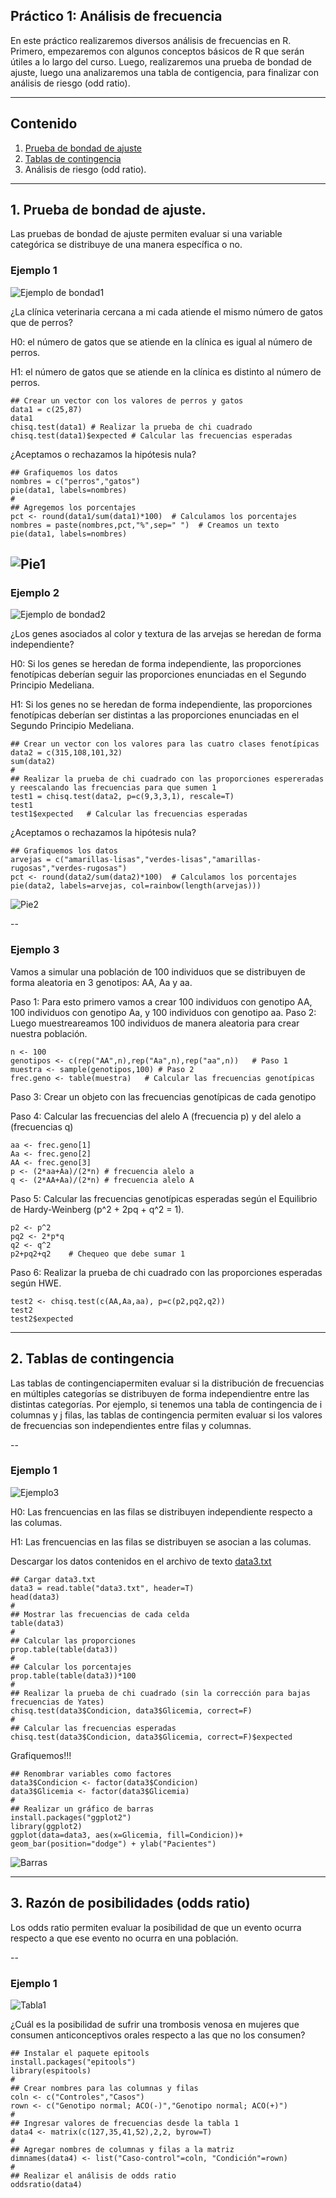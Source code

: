 ## Práctico 1: Análisis de frecuencia

En este práctico realizaremos diversos análisis de frecuencias en R. Primero, empezaremos con algunos conceptos básicos de R que serán útiles a lo largo del curso. Luego, realizaremos una prueba de bondad de ajuste, luego una analizaremos una tabla de contigencia, para finalizar con análisis de riesgo (odd ratio).

---

## Contenido

1. [Prueba de bondad de ajuste](https://github.com/lecastaneda/Bioestadistica/blob/main/Pr%C3%A1ctico%201.md#1-prueba-de-bondad-de-ajuste)
2. [Tablas de contingencia](https://github.com/lecastaneda/Bioestadistica/blob/main/Pr%C3%A1ctico%201.md#2-tablas-de-contingencia)
3. Análisis de riesgo (odd ratio).

---
## 1. Prueba de bondad de ajuste.

Las pruebas de bondad de ajuste permiten evaluar si una variable categórica se distribuye de una manera específica o no.

### Ejemplo 1

   ![Ejemplo de bondad1](https://github.com/lecastaneda/Bioestadistica/blob/main/Ejemplo1.png)

¿La clínica veterinaria cercana a mi cada atiende el mismo número de gatos que de perros?

H0: el número de gatos que se atiende en la clínica es igual al número de perros.

H1: el número de gatos que se atiende en la clínica es distinto al número de perros.

```
## Crear un vector con los valores de perros y gatos
data1 = c(25,87)
data1
chisq.test(data1) # Realizar la prueba de chi cuadrado
chisq.test(data1)$expected # Calcular las frecuencias esperadas
```

¿Aceptamos o rechazamos la hipótesis nula?

```
## Grafiquemos los datos
nombres = c("perros","gatos")
pie(data1, labels=nombres)
#
## Agregemos los porcentajes
pct <- round(data1/sum(data1)*100)  # Calculamos los porcentajes
nombres = paste(nombres,pct,"%",sep=" ")  # Creamos un texto
pie(data1, labels=nombres)
```
   ![Pie1](https://github.com/lecastaneda/Bioestadistica/blob/main/Pie1)
--
### Ejemplo 2

   ![Ejemplo de bondad2](https://github.com/lecastaneda/Bioestadistica/blob/main/Ejemplo2.png)

¿Los genes asociados al color y textura de las arvejas se heredan de forma independiente?

H0: Si los genes se heredan de forma independiente, las proporciones fenotípicas deberían seguir las proporciones enunciadas en el Segundo Principio Medeliana.

H1: Si los genes no se heredan de forma independiente, las proporciones fenotípicas deberían ser distintas a las proporciones enunciadas en el Segundo Principio Medeliana.

```
## Crear un vector con los valores para las cuatro clases fenotípicas
data2 = c(315,108,101,32)
sum(data2)
#
## Realizar la prueba de chi cuadrado con las proporciones espereradas y reescalando las frecuencias para que sumen 1
test1 = chisq.test(data2, p=c(9,3,3,1), rescale=T)
test1
test1$expected   # Calcular las frecuencias esperadas
```

¿Aceptamos o rechazamos la hipótesis nula?

```
## Grafiquemos los datos
arvejas = c("amarillas-lisas","verdes-lisas","amarillas-rugosas","verdes-rugosas")
pct <- round(data2/sum(data2)*100)  # Calculamos los porcentajes
pie(data2, labels=arvejas, col=rainbow(length(arvejas)))
```

   ![Pie2](https://github.com/lecastaneda/Bioestadistica/blob/main/Pie2)

--
### Ejemplo 3

Vamos a simular una población de 100 individuos que se distribuyen de forma aleatoria en 3 genotipos: AA, Aa y aa. 

Paso 1: Para esto primero vamos a crear 100 individuos con genotipo AA, 100 individuos con genotipo Aa, y 100 individuos con genotipo aa. 
Paso 2: Luego muestreareamos 100 individuos de manera aleatoria para crear nuestra población.


```
n <- 100
genotipos <- c(rep("AA",n),rep("Aa",n),rep("aa",n))   # Paso 1
muestra <- sample(genotipos,100) # Paso 2
frec.geno <- table(muestra)   # Calcular las frecuencias genotípicas
```

Paso 3: Crear un objeto con las frecuencias genotípicas de cada genotipo

Paso 4: Calcular las frecuencias del alelo A (frecuencia p) y del alelo a (frecuencias q)

```
aa <- frec.geno[1]
Aa <- frec.geno[2]
AA <- frec.geno[3]
p <- (2*aa+Aa)/(2*n) # frecuencia alelo a
q <- (2*AA+Aa)/(2*n) # frecuencia alelo A
```

Paso 5: Calcular las frecuencias genotípicas esperadas según el Equilibrio de Hardy-Weinberg (p^2 + 2pq + q^2 = 1).

```
p2 <- p^2
pq2 <- 2*p*q
q2 <- q^2
p2+pq2+q2    # Chequeo que debe sumar 1
```

Paso 6: Realizar la prueba de chi cuadrado con las proporciones esperadas según HWE.

```
test2 <- chisq.test(c(AA,Aa,aa), p=c(p2,pq2,q2))
test2
test2$expected
```

---
## 2. Tablas de contingencia

Las tablas de contingenciapermiten evaluar si la distribución de frecuencias en múltiples categorías se distribuyen de forma independientre entre las distintas categorías. Por ejemplo, si tenemos una tabla de contingencia de i columnas y j filas, las tablas de contingencia permiten evaluar si los valores de frecuencias son independientes entre filas y columnas.

--
### Ejemplo 1

   ![Ejemplo3](https://github.com/lecastaneda/Bioestadistica/blob/main/Ejemplo3.png)
   
H0: Las frencuencias en las filas se distribuyen independiente respecto a las columas.

H1: Las frencuencias en las filas se distribuyen se asocian a las columas.

Descargar los datos contenidos en el archivo de texto [data3.txt](https://github.com/lecastaneda/Bioestadistica/blob/main/data3.txt)

```
## Cargar data3.txt
data3 = read.table("data3.txt", header=T)
head(data3)
#
## Mostrar las frecuencias de cada celda
table(data3)
#
## Calcular las proporciones
prop.table(table(data3))
#
## Calcular los porcentajes
prop.table(table(data3))*100
#
## Realizar la prueba de chi cuadrado (sin la corrección para bajas frecuencias de Yates)
chisq.test(data3$Condicion, data3$Glicemia, correct=F)
#
## Calcular las frecuencias esperadas
chisq.test(data3$Condicion, data3$Glicemia, correct=F)$expected
```

Grafiquemos!!!

```
## Renombrar variables como factores
data3$Condicion <- factor(data3$Condicion)
data3$Glicemia <- factor(data3$Glicemia)
#
## Realizar un gráfico de barras
install.packages("ggplot2")
library(ggplot2)
ggplot(data=data3, aes(x=Glicemia, fill=Condicion))+ geom_bar(position="dodge") + ylab("Pacientes")
```

   ![Barras](https://github.com/lecastaneda/Bioestadistica/blob/main/Bar1.png)

---
## 3. Razón de posibilidades (odds ratio)

Los odds ratio permiten evaluar la posibilidad de que un evento ocurra respecto a que ese evento no ocurra en una población.

--
### Ejemplo 1

   ![Tabla1](https://github.com/lecastaneda/Bioestadistica/blob/main/Tabla1.png)

¿Cuál es la posibilidad de sufrir una trombosis venosa en mujeres que consumen anticonceptivos orales respecto a las que no los consumen?

```
## Instalar el paquete epitools
install.packages("epitools")
library(espitools)
#
## Crear nombres para las columnas y filas
coln <- c("Controles","Casos")
rown <- c("Genotipo normal; ACO(-)","Genotipo normal; ACO(+)")
#
## Ingresar valores de frecuencias desde la tabla 1
data4 <- matrix(c(127,35,41,52),2,2, byrow=T)
#
## Agregar nombres de columnas y filas a la matriz
dimnames(data4) <- list("Caso-control"=coln, "Condición"=rown) 
#
## Realizar el análisis de odds ratio
oddsratio(data4)

